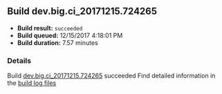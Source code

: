 ## Build dev.big.ci_20171215.724265
- **Build result:** `succeeded`
- **Build queued:** 12/15/2017 4:18:01 PM
- **Build duration:** 7.57 minutes
### Details
Build [dev.big.ci_20171215.724265](https://winappstudio.visualstudio.com/web/build.aspx?pcguid=a4ef43be-68ce-4195-a619-079b4d9834c2&builduri=vstfs%3a%2f%2f%2fBuild%2fBuild%2f24265) succeeded
Find detailed information in the [build log files](https://uwpctdiags.blob.core.windows.net/buildlogs/dev.big.ci_20171215.724265_logs.zip)
